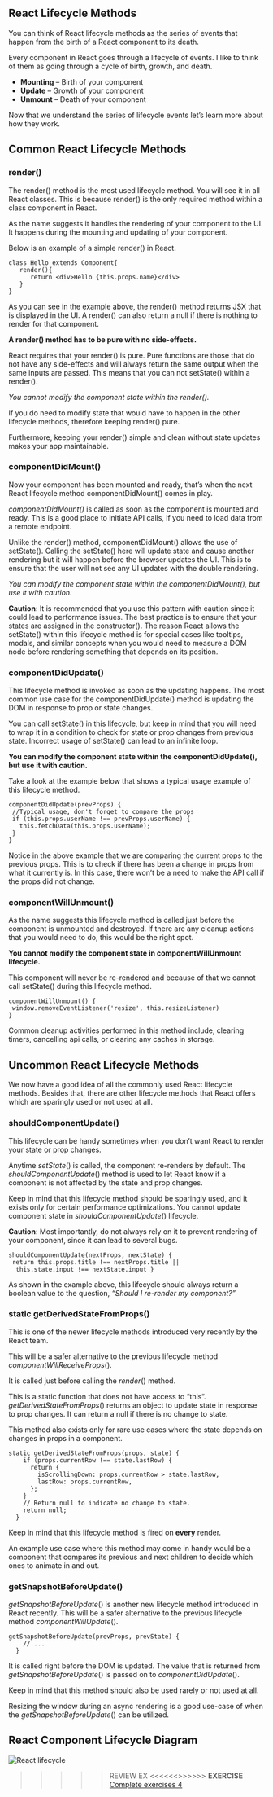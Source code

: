 ## React Lifecycle Methods
You can think of React lifecycle methods as the series of events that happen from the birth of a React component to its death.

Every component in React goes through a lifecycle of events. I like to think of them as going through a cycle of birth, growth, and death.

* **Mounting** – Birth of your component
* **Update** – Growth of your component
* **Unmount** – Death of your component

Now that we understand the series of lifecycle events let’s learn more about how they work.

## Common React Lifecycle Methods
### render()
The render() method is the most used lifecycle method. You will see it in all React classes. This is because render() is the only required method within a class component in React.

As the name suggests it handles the rendering of your component to the UI. It happens during the mounting and updating of your component.

Below is an example of a simple render() in React.
```
class Hello extends Component{
   render(){
      return <div>Hello {this.props.name}</div>
   }
}
```
As you can see in the example above, the render() method returns JSX that is displayed in the UI. A render() can also return a null if there is nothing to render for that component.

**A render() method has to be pure with no side-effects.**

React requires that your render() is pure. Pure functions are those that do not have any side-effects and will always return the same output when the same inputs are passed. This means that you can not setState() within a render().

*You cannot modify the component state within the render().*

If you do need to modify state that would have to happen in the other lifecycle methods, therefore keeping render() pure.

Furthermore, keeping your render() simple and clean without state updates makes your app maintainable.

### componentDidMount()
Now your component has been mounted and ready, that’s when the next React lifecycle method componentDidMount() comes in play.

*componentDidMount()* is called as soon as the component is mounted and ready. This is a good place to initiate API calls, if you need to load data from a remote endpoint.

Unlike the render() method, componentDidMount() allows the use of setState(). Calling the setState() here will update state and cause another rendering but it will happen before the browser updates the UI. This is to ensure that the user will not see any UI updates with the double rendering.

*You can modify the component state within the componentDidMount(), but use it with caution.*

**Caution**: It is recommended that you use this pattern with caution since it could lead to performance issues. The best practice is to ensure that your states are assigned in the constructor(). The reason React allows the setState() within this lifecycle method is for special cases like tooltips, modals, and similar concepts when you would need to measure a DOM node before rendering something that depends on its position.

### componentDidUpdate()
This lifecycle method is invoked as soon as the updating happens. The most common use case for the componentDidUpdate() method is updating the DOM in response to prop or state changes.

You can call setState() in this lifecycle, but keep in mind that you will need to wrap it in a condition to check for state or prop changes from previous state. Incorrect usage of setState() can lead to an infinite loop.

**You can modify the component state within the componentDidUpdate(), but use it with caution.**

Take a look at the example below that shows a typical usage example of this lifecycle method.
```
componentDidUpdate(prevProps) {
 //Typical usage, don't forget to compare the props
 if (this.props.userName !== prevProps.userName) {
   this.fetchData(this.props.userName);
 }
}
```
Notice in the above example that we are comparing the current props to the previous props. This is to check if there has been a change in props from what it currently is. In this case, there won’t be a need to make the API call if the props did not change.

### componentWillUnmount()
As the name suggests this lifecycle method is called just before the component is unmounted and destroyed. If there are any cleanup actions that you would need to do, this would be the right spot.

**You cannot modify the component state in componentWillUnmount lifecycle.**

This component will never be re-rendered and because of that we cannot call setState() during this lifecycle method.
```
componentWillUnmount() {
 window.removeEventListener('resize', this.resizeListener)
}
```
Common cleanup activities performed in this method include, clearing timers, cancelling api calls, or clearing any caches in storage.

## Uncommon React Lifecycle Methods
We now have a good idea of all the commonly used React lifecycle methods. Besides that, there are other lifecycle methods that React offers which are sparingly used or not used at all.

### shouldComponentUpdate()
This lifecycle can be handy sometimes when you don’t want React to render your state or prop changes.

Anytime *setState*() is called, the component re-renders by default. The *shouldComponentUpdate*() method is used to let React know if a component is not affected by the state and prop changes.

Keep in mind that this lifecycle method should be sparingly used, and it exists only for certain performance optimizations. You cannot update component state in *shouldComponentUpdate*() lifecycle.

**Caution**: Most importantly, do not always rely on it to prevent rendering of your component, since it can lead to several bugs.
```
shouldComponentUpdate(nextProps, nextState) {
 return this.props.title !== nextProps.title ||
  this.state.input !== nextState.input }
  ```
As shown in the example above, this lifecycle should always return a boolean value to the question, *“Should I re-render my component?”*

### static getDerivedStateFromProps()
This is one of the newer lifecycle methods introduced very recently by the React team.

This will be a safer alternative to the previous lifecycle method *componentWillReceiveProps*().

It is called just before calling the *render*() method.

This is a static function that does not have access to “this“.  *getDerivedStateFromProps*() returns an object to update state in response to prop changes. It can return a null if there is no change to state.

This method also exists only for rare use cases where the state depends on changes in props in a component.
```
static getDerivedStateFromProps(props, state) {
    if (props.currentRow !== state.lastRow) {
      return {
        isScrollingDown: props.currentRow > state.lastRow,
        lastRow: props.currentRow,
      };
    }
    // Return null to indicate no change to state.
    return null;
  }
  ```
Keep in mind that this lifecycle method is fired on **every** render.

An example use case where this method may come in handy would be a <Transition> component that compares its previous and next children to decide which ones to animate in and out.

### getSnapshotBeforeUpdate()
*getSnapshotBeforeUpdate*() is another new lifecycle method introduced in React recently. This will be a safer alternative to the previous lifecycle method *componentWillUpdate*().
```
getSnapshotBeforeUpdate(prevProps, prevState) {
    // ...
  }
  ```
It is called right before the DOM is updated. The value that is returned from *getSnapshotBeforeUpdate*() is passed on to *componentDidUpdate*().

Keep in mind that this method should also be used rarely or not used at all.

Resizing the window during an async rendering is a good use-case of when the *getSnapshotBeforeUpdate*() can be utilized.

## React Component Lifecycle Diagram
![React lifecycle](images/react-lifecycle.png)


>>>>> REVIEW EX <<<<<<>>>>>>
**EXERCISE**
[Complete exercises 4](https://github.com/Euricom/frontend-bootcamp-2016Q1/blob/master/topics/8.%20react-and-flux/exercises/Chapter%201%20The%20basics/exercise.md#exercises)
